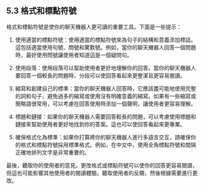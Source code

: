 ## 5.3 格式和標點符號

格式和標點符號是使你的聊天機器人更可讀的重要工具。下面是一些提示：

1. 使用適當的標點符號：使用適當的標點符號來為句子的結構和意義添加標誌。這包括適當使用句號、問號和驚歎號。例如，當你的聊天機器人回答一個問題時，最好使用問號讓使用者知道這是一個疑問句。

2. 使用段落：使用段落可以幫助使用者更好地理解你的回答。當你的聊天機器人要回答一個較長的問題時，分段可以使回答看起來更整潔且更容易閱讀。

3. 縮寫和創建自己的標準：當你的聊天機器人回答時，它應該盡可能地使用完整的詞和句子，避免過多的縮寫或使用沒有明確意義的縮寫。如果有一些縮寫或簡略語很常用，可以考慮在回答使用時添加一個聲明，讓使用者更容易理解。

4. 標題和鏈接：如果你的聊天機器人需要回答較長的問題，可以考慮使用標題和鏈接來幫助使用者更好地找到你的答案。這也可以使回答看起來更專業。

5. 確保格式化為標準：如果你打算將你的聊天機器人進行多語言交互，請確保你的格式和標點符號採用標準格式。例如，在中文中，使用全角標點符號和間隔正確地排列文字是非常重要的。

最後，聽取你的使用者的意見。更改格式或標點符號可以使你的回答更容易閱讀，但這也可能影響其他使用者的閱讀體驗。聽取使用者的反饋，然後根據需要進行更改。